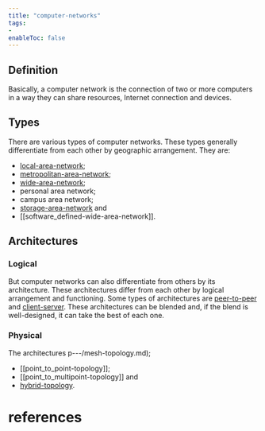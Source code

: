 ```yaml
---
title: "computer-networks"
tags:
- 
enableToc: false
---
```


## Definition
Basically, a computer network is the connection of two or more computers in a way they can share resources, Internet connection and devices. 

## Types
There are various types of computer networks. These types generally differentiate from each other by geographic arrangement. They are:
- [local-area-network](notes/local-area-network.md);
- [metropolitan-area-network](notes/metropolitan-area-network.md);
- [wide-area-network](notes/wide-area-network.md);
- personal area network;
- campus area network;
- [storage-area-network](notes/storage-area-network.md) and
- [[software_defined-wide-area-network]].

## Architectures
### Logical
But computer networks can also differentiate from others by its architecture. These architectures differ from each other by logical arrangement and functioning. Some types of architectures are [peer-to-peer](notes/peer-to-peer.md) and [client-server](notes/client-server.md). These architectures can be blended and, if the blend is well-designed, it can take the best of each one.

### Physical
The architectures p---/mesh-topology.md);
- [[point_to_point-topology]];
- [[point_to_multipoint-topology]] and
- [hybrid-topology](notes/hybrid-topology.md).

# references

